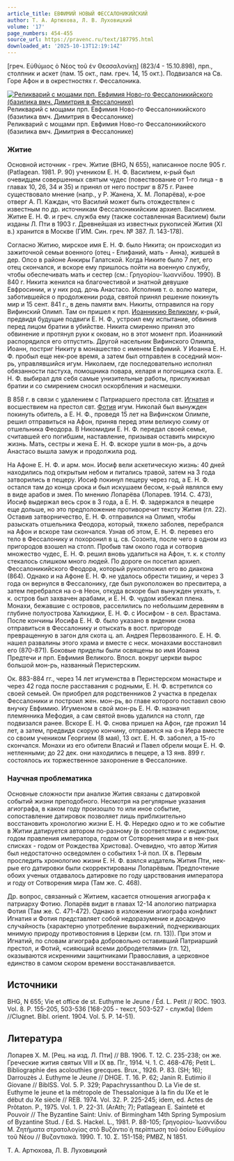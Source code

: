 ```yaml
---
article_title: ЕВФИМИЙ НОВЫЙ ФЕССАЛОНИКИЙСКИЙ
author: Т. А. Артюхова, Л. В. Луховицкий
volume: '17'
page_numbers: 454-455
source_url: https://pravenc.ru/text/187795.html
downloaded_at: '2025-10-13T12:19:14Z'
---
```


[греч. Εὐθύμιος ὁ Νέος τοῦ ἐν Θεσσαλονίκῃ] (823/4 - 15.10.898), прп., столпник и аскет (пам. 15 окт., пам. греч. 14, 15 окт.). Подвизался на Св. Горе Афон и в окрестностях г. Фессалоника.

[![Реликварий с мощами прп. Евфимия Ново-го Фессалоникийского (базилика вмч. Димитрия в Фессалонике)](https://pravenc.ru/data/732/492/1234/i200.jpg "Кликните для увеличения картинки")](https://pravenc.ru/data/732/492/1234/i400.jpg)Реликварий с мощами прп. Евфимия Ново-го Фессалоникийского (базилика вмч. Димитрия в Фессалонике)  
Реликварий с мощами прп. Евфимия Ново-го Фессалоникийского (базилика вмч. Димитрия в Фессалонике)

### Житие

Основной источник - греч. Житие (BHG, N 655), написанное после 905 г. (Patlagean. 1981. P. 90) учеником Е. Н. Ф. Василием, к-рый был очевидцем совершенных святым чудес (повествование от 1-го лица - в главах 10, 26, 34 и 35) и принял от него постриг в 875 г. Ранее существовало мнение (напр., у Р. Жанена, Х. М. Лопарёва), к-рое отверг А. П. Каждан, что Василий может быть отождествлен с известным по др. источникам Фессалоникийским архиеп. Василием. Житие Е. Н. Ф. и греч. служба ему (также составленная Василием) были изданы Л. Пти в 1903 г. Древнейшая из известных рукописей Жития (XI в.) хранится в Москве (ГИМ. Син. греч. № 387. Л. 143-178).

Согласно Житию, мирское имя Е. Н. Ф. было Никита; он происходил из зажиточной семьи военного (отец - Епифаний, мать - Анна), жившей в дер. Опсо в районе Анкиры Галатской. Когда Никите было 7 лет, его отец скончался, и вскоре ему пришлось пойти на военную службу, чтобы обеспечивать мать и сестер (см.: Γρηγορίου-᾿Ιωαννίδου. 1990). В 840 г. Никита женился на благочестивой и знатной девушке Евфросинии, и у них род. дочь Анастасо. Исполнив т. о. волю матери, заботившейся о продолжении рода, святой принял решение покинуть мир и 15 сент. 841 г., в день памяти вмч. Никиты, отправился на гору Вифинский Олимп. Там он пришел к прп. [Иоанникию Великому](<https://pravenc.ru/text/Иоанникию Великому.html>), к-рый, предвидя будущие подвиги Е. Н. Ф., устроил ему испытание, обвинив перед лицом братии в убийстве. Никита смиренно принял это обвинение и протянул руки к оковам, но в этот момент прп. Иоанникий распорядился его отпустить. Другой насельник Вифинского Олимпа, Иоанн, постриг Никиту в монашество с именем Евфимий. У Иоанна Е. Н. Ф. пробыл еще нек-рое время, а затем был отправлен в соседний мон-рь, управлявшийся игум. Николаем, где последовательно исполнял обязанности пастуха, помощника повара, келаря и погонщика скота. Е. Н. Ф. выбирал для себя самые унизительные работы, прислуживал братии и со смирением сносил оскорбления и насмешки.

В 858 г. в связи с удалением с Патриаршего престола свт. [Игнатия](https://pravenc.ru/text/Игнатий.html) и восшествием на престол свт. [Фотия](https://pravenc.ru/text/Фотий.html) игум. Николай был вынужден покинуть обитель, а Е. Н. Ф., проведя 15 лет на Вифинском Олимпе, решил отправиться на Афон, приняв перед этим великую схиму от отшельника Феодора. В Никомидии Е. Н. Ф. передал своей семье, считавшей его погибшим, наставление, призывая оставить мирскую жизнь. Мать, сестры и жена Е. Н. Ф. вскоре ушли в мон-рь, а дочь Анастасо вышла замуж и продолжила род.

На Афоне Е. Н. Ф. и арм. мон. Иосиф вели аскетическую жизнь: 40 дней находились под открытым небом и питались травой, затем на 3 года затворились в пещеру. Иосиф покинул пещеру через год, а Е. Н. Ф. остался там до конца срока и был искушаем бесом, к-рый являлся ему в виде арабов и змея. По мнению Лопарёва (Лопарев. 1914. С. 473), Иосиф выдержал весь срок в 3 года, а Е. Н. Ф. задержался в пещере еще дольше, но это предположение противоречит тексту Жития (гл. 22). Оставив затворничество, Е. Н. Ф. отправился на Олимп, чтобы разыскать отшельника Феодора, который, тяжело заболев, перебрался на Афон и вскоре там скончался. Узнав об этом, Е. Н. Ф. перевез его тело в Фессалонику и похоронил в ц. св. Созонта, после чего в одном из пригородов взошел на столп. Пробыв там около года и сотворив множество чудес, Е. Н. Ф. решил вновь удалиться на Афон, т. к. к столпу стекалось слишком много людей. По дороге он посетил архиеп. Фессалоникийского Феодора, который рукоположил его во диакона (864). Однако и на Афоне Е. Н. Ф. не удалось обрести тишину, и через 3 года он вернулся в Фессалонику, где был рукоположен во пресвитера, а затем перебрался на о-в Неон, откуда вскоре был вынужден уехать, т. к. остров был захвачен арабами, и Е. Н. Ф. чудом избежал плена. Монахи, бежавшие с островов, расселились по небольшим деревням в глубине полуострова Халкидики, Е. Н. Ф. с Иосифом - в сел. Врастама. После кончины Иосифа Е. Н. Ф. было указано в видении снова отправиться в Фессалонику и отыскать в вост. пригороде превращенную в загон для скота ц. ап. Андрея Первозванного. Е. Н. Ф. нашел развалины этого храма и вместе с неск. монахами восстановил его (870-871). Боковые приделы были освящены во имя Иоанна Предтечи и прп. Евфимия Великого. Впосл. вокруг церкви вырос большой мон-рь, названный Перистерским.

Ок. 883-884 гг., через 14 лет игуменства в Перистерском монастыре и через 42 года после расставания с родными, Е. Н. Ф. встретился со своей семьей. Он приобрел для родственников 2 участка в пределах Фессалоники и построил жен. мон-рь, во главе которого поставил свою внучку Евфимию. Игуменом в свой мон-рь Е. Н. Ф. назначил племянника Мефодия, а сам святой вновь удалился на столп, где подвизался ранее. Вскоре Е. Н. Ф. снова пришел на Афон, где прожил 14 лет, а затем, предвидя скорую кончину, отправился на о-в Иера вместе со своим учеником Георгием (8 мая), 13 окт. Е. Н. Ф. заболел, а 15-го скончался. Монахи из его обители Власий и Павел обрели мощи Е. Н. Ф. нетленными; до 22 дек. они находились в пещере, а 13 янв. 899 г. состоялось их торжественное захоронение в Фессалонике.

### Научная проблематика

Основные сложности при анализе Жития связаны с датировкой событий жизни преподобного. Несмотря на регулярные указания агиографа, в каком году произошло то или иное событие, сопоставление датировок позволяет лишь приблизительно восстановить хронологию жизни Е. Н. Ф. Нередко одно и то же событие в Житии датируется автором по-разному (в соответствии с индиктом, годом правления императора, годом от Сотворения мира и в нек-рых списках - годом от Рождества Христова). Очевидно, что автор Жития был недостаточно осведомлен о событиях 1-й пол. IX в. Первым проследить хронологию жизни Е. Н. Ф. взялся издатель Жития Пти, нек-рые его датировки были скорректированы Лопарёвым. Предпочтение обоих ученых отдавалось датировке по году царствования императора и году от Сотворения мира (Там же. С. 468).

Др. вопрос, связанный с Житием, касается отношения агиографа к патриарху Фотию. Лопарёв видит в главах 12-14 апологию патриарха Фотия (Там же. С. 471-472). Однако в изложении агиографа конфликт Игнатия и Фотия представляет собой недоразумение и досадную случайность (характерно употребление выражений, подчеркивающих мнимую природу противостояния в Церкви (см. гл. 13)). При этом и Игнатий, по словам агиографа добровольно оставивший Патриарший престол, и Фотий, «сияющий всеми добродетелями» (гл. 12), оказываются искренними защитниками Православия, а церковное единство в самом скором времени восстанавливается.

## Источники

BHG, N 655; Vie et office de st. Euthyme le Jeune / Éd. L. Petit // ROC. 1903. Vol. 8. P. 155-205, 503-536 [168-205 - текст, 503-527 - служба] (Idem //Clugnet. Bibl. orient. 1904. Vol. 5. P. 14-51).

## Литература

Лопарев Х. М. [Рец. на изд. Л. Пти] // ВВ. 1906. Т. 12. С. 235-238; он же. Греческие жития святых VIII и IX вв. Пг., 1914. Ч. 1. С. 468-476; Petit L. Bibliographie des acolouthies grecques. Brux., 1926. P. 83. (SH; 16); Darrouzès J. Euthyme le Jeune // DHGE. T. 16. P. 62; Janin R. Eutimio il Giovane // BiblSS. Vol. 5. P. 329; Papachryssanthou D. La Vie de st. Euthyme le jeune et la métropole de Thessalonique à la fin du IXe et le début du Xe siècle // REB. 1974. Vol. 32. P. 225-245; idem, ed. Actes de Prôtaton. P., 1975. Vol. 1. P. 22-31. (ArAth; 7); Patlagean E. Sainteté et Pouvoir // The Byzantine Saint: Univ. of Birmingham 14th Spring Symposium of Byzantine Stud. / Ed. S. Hackel. L., 1981. P. 88-105; Γρηγορίου-᾿Ιωαννίδου Μ. Ζητήματα στρατολογίας στὸ Βυζάντιο̇ ἡ περίπτωση τοῦ ὁσίου Εὐθυμίου τοῦ Νέου // Βυζαντιακά. 1990. Τ. 10. Σ. 151-158; PMBZ, N 1851.

Т. А. Артюхова, Л. В. Луховицкий
